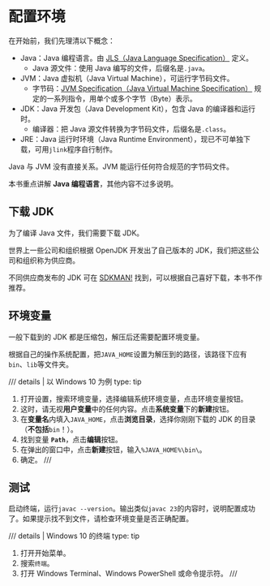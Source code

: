 # 配置环境

在开始前，我们先理清以下概念：

- Java：Java 编程语言。由 [JLS（Java Language Specification）](https://docs.oracle.com/javase/specs/jls/se23/html/) 定义。
    - Java 源文件：使用 Java 编写的文件，后缀名是`.java`。
- JVM：Java 虚拟机（Java Virtual Machine），可运行字节码文件。
    - 字节码：[JVM Specification（Java Virtual Machine Specification）](https://docs.oracle.com/javase/specs/jvms/se23/html/)
      规定的一系列指令，用单个或多个字节（Byte）表示。
- JDK：Java 开发包（Java Development Kit），包含 Java 的编译器和运行时。
    - 编译器：把 Java 源文件转换为字节码文件，后缀名是`.class`。
- JRE：Java 运行时环境（Java Runtime Environment），现已不可单独下载，可用`jlink`程序自行制作。

Java 与 JVM 没有直接关系。JVM 能运行任何符合规范的字节码文件。

本书重点讲解 **Java 编程语言**，其他内容不过多说明。

## 下载 JDK

为了编译 Java 文件，我们需要下载 JDK。

世界上一些公司和组织根据 OpenJDK 开发出了自己版本的 JDK，我们把这些公司和组织称为供应商。

不同供应商发布的 JDK 可在 [SDKMAN!](https://sdkman.io/jdks) 找到，可以根据自己喜好下载，本书不作推荐。

## 环境变量

一般下载到的 JDK 都是压缩包，解压后还需要配置环境变量。

根据自己的操作系统配置，把`JAVA_HOME`设置为解压到的路径，该路径下应有`bin`、`lib`等文件夹。

/// details | 以 Windows 10 为例
    type: tip
1. 打开设置，搜索环境变量，选择编辑系统环境变量，点击环境变量按钮。
2. 这时，请无视**用户变量**中的任何内容。点击**系统变量**下的**新建**按钮。
3. 在**变量名**内填入`JAVA_HOME`，点击**浏览目录**，选择你刚刚下载的 JDK 的目录（**不包括**`bin`！）。
4. 找到变量 **`Path`**，点击**编辑**按钮。
5. 在弹出的窗口中，点击**新建**按钮，输入`%JAVA_HOME%\bin\`。
6. 确定。
///

## 测试

启动终端，运行`javac --version`。输出类似`javac 23`的内容时，说明配置成功了。如果提示找不到文件，请检查环境变量是否正确配置。

/// details | Windows 10 的终端
    type: tip
1. 打开开始菜单。
2. 搜索`终端`。
3. 打开 Windows Terminal、Windows PowerShell 或命令提示符。
///
